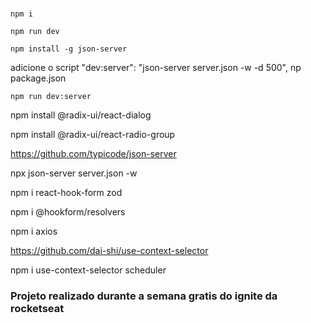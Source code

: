 ###
```
npm i
```
```
npm run dev
```
```
npm install -g json-server
```
adicione o script "dev:server": "json-server server.json -w -d 500", np package.json
```
npm run dev:server
```

npm install @radix-ui/react-dialog

npm install @radix-ui/react-radio-group

https://github.com/typicode/json-server



npx json-server server.json -w

npm i react-hook-form zod

npm i @hookform/resolvers

npm i axios

https://github.com/dai-shi/use-context-selector

npm i use-context-selector scheduler

### Projeto realizado durante a semana gratis do ignite da rocketseat